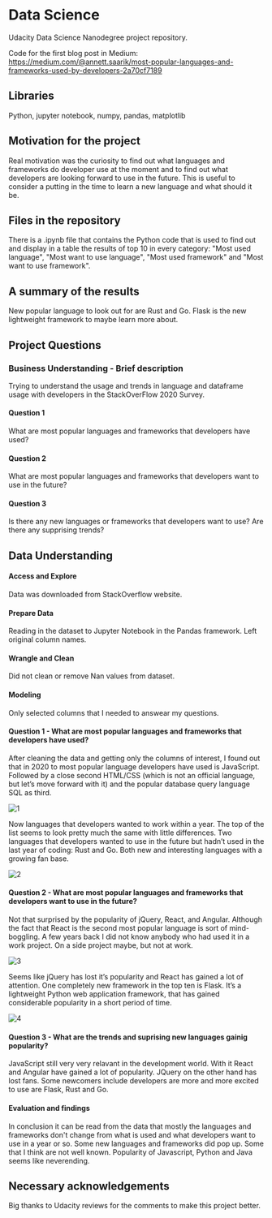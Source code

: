 # Data Science
Udacity Data Science Nanodegree project repository.

Code for the first blog post in Medium:
https://medium.com/@annett.saarik/most-popular-languages-and-frameworks-used-by-developers-2a70cf7189

## Libraries
Python, jupyter notebook, numpy, pandas, matplotlib

## Motivation for the project
Real motivation was the curiosity to find out what languages and frameworks do developer use at the moment and to find out what developers are looking forward to use in the future. This is useful to consider a putting in the time to learn a new language and what should it be.

## Files in the repository 
There is a .ipynb file that contains the Python code that is used to find out and display in a table the results of top 10 in every category: "Most used language", "Most want to use language", "Most used framework" and "Most want to use framework".

## A summary of the results
New popular language to look out for are Rust and Go. Flask is the new lightweight framework to maybe learn more about. 


## Project Questions
### Business Understanding - Brief description
Trying to understand the usage and trends in language and dataframe usage with developers in the StackOverFlow 2020 Survey.
#### Question 1
What are most popular languages and frameworks that developers have used?
#### Question 2
What are most popular languages and frameworks that developers want to use in the future?
#### Question 3
Is there any new languages or frameworks that developers want to use? Are there any supprising trends?

## Data Understanding
#### Access and Explore
Data was downloaded from StackOverflow website.
#### Prepare Data
Reading in the dataset to Jupyter Notebook in the Pandas framework. Left original column names.
#### Wrangle and Clean
Did not clean or remove Nan values from dataset. 
#### Modeling
Only selected columns that I needed to answear my questions. 

#### Question 1 - What are most popular languages and frameworks that developers have used?
After cleaning the data and getting only the columns of interest, I found out that in 2020 to most popular language developers have used is JavaScript. Followed by a close second HTML/CSS (which is not an official language, but let’s move forward with it) and the popular database query language SQL as third.

![1](https://github.com/annetts/datascience/blob/master/images/1.PNG)

Now languages that developers wanted to work within a year. The top of the list seems to look pretty much the same with little differences. Two languages that developers wanted to use in the future but hadn’t used in the last year of coding: Rust and Go. Both new and interesting languages with a growing fan base.

![2](https://github.com/annetts/datascience/blob/master/images/2.PNG)

#### Question 2 - What are most popular languages and frameworks that developers want to use in the future?
Not that surprised by the popularity of jQuery, React, and Angular. Although the fact that React is the second most popular language is sort of mind-boggling. A few years back I did not know anybody who had used it in a work project. On a side project maybe, but not at work.

![3](https://github.com/annetts/datascience/blob/master/images/3.PNG)

Seems like jQuery has lost it’s popularity and React has gained a lot of attention.
One completely new framework in the top ten is Flask. It’s a lightweight Python web application framework, that has gained considerable popularity in a short period of time.

![4](https://github.com/annetts/datascience/blob/master/images/4.PNG)

#### Question 3 - What are the trends and suprising new languages gainig popularity?
JavaScript still very very relavant in the development world. With it React and Angular have gained a lot of popularity. JQuery on the other hand has lost fans. Some newcomers include developers are more and more excited to use are Flask, Rust and Go. 

#### Evaluation and findings
In conclusion it can be read from the data that mostly the languages and frameworks don't change from what is used and what developers want to use in a year or so. Some new languages and frameworks did pop up. Some that I think are not well known. Popularity of Javascript, Python and Java seems like neverending.  

## Necessary acknowledgements 
Big thanks to Udacity reviews for the comments to make this project better.
